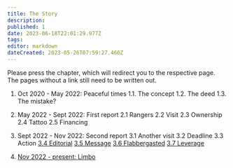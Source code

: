 ```yaml
---
title: The Story
description: 
published: 1
date: 2023-06-18T22:01:29.977Z
tags: 
editor: markdown
dateCreated: 2023-05-26T07:59:27.460Z
---
```


Please press the chapter, which will redirect you to the respective page.
The pages without a link still need to be written out.

1. Oct 2020 - May 2022: Peaceful times
   1.1. The concept
   1.2. The deed
   1.3. The mistake?

2. May 2022 - Sept 2022: First report
   2.1 Rangers
   2.2 Visit
   2.3 Ownership
   2.4 Tattoo
   2.5 Financing

3. Sept 2022 - Nov 2022: Second report
   3.1 Another visit
   3.2 Deadline
   3.3 Action
   [3.4 Editorial](https://cahcaw.nl/e/en/3_4_Editorial)
   [3.5 Message](https://cahcaw.nl/en/3_5_Message)
   [3.6 Flabbergasted](https://cahcaw.nl/en/3_6_Flabbergasted)
   [3.7 Leverage](https://cahcaw.nl/en/3_7_Leverage)

4. [Nov 2022 - present: Limbo](https://cahcaw.nl/en/4_0_Limbo)